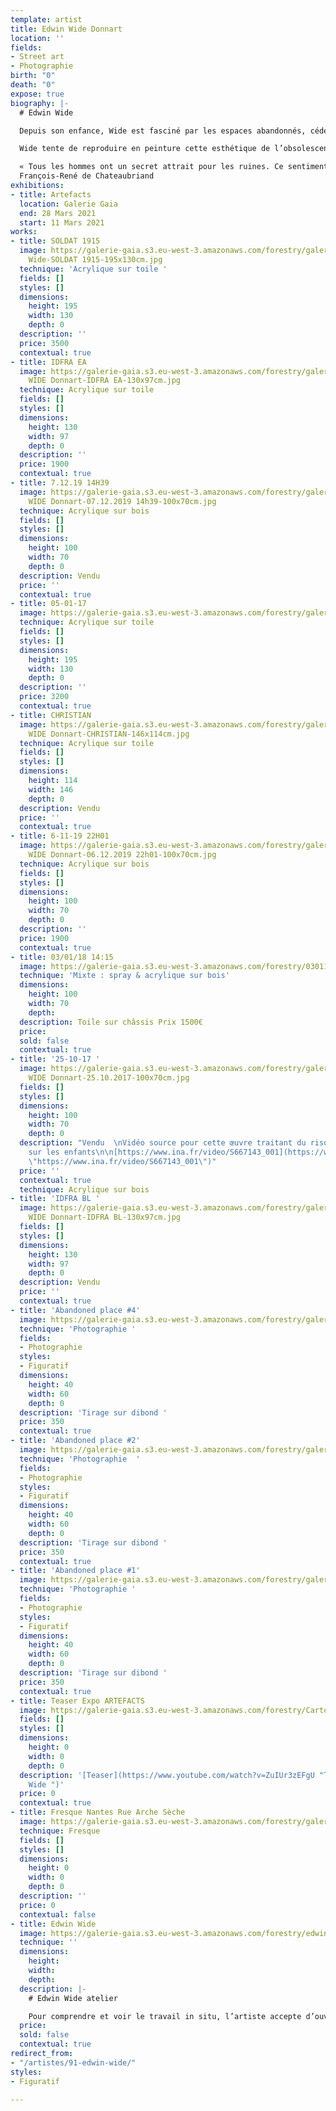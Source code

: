 ```yaml
---
template: artist
title: Edwin Wide Donnart
location: ''
fields:
- Street art
- Photographie
birth: "0"
death: "0"
expose: true
biography: |-
  # Edwin Wide

  Depuis son enfance, Wide est fasciné par les espaces abandonnés, cédés par l’homme au sauvage. Ces ruines modernes nous renvoient à notre propre temporalité, à l’impermanence de toute chose. Cela fait 20 ans qu’il réalise des peintures, par essence éphémères, dans ces lieux en décomposition. Cette pratique a développé chez Wide un intérêt pour l’obsolescence produite par le temps et l’a amené dans cette recherche d’esthétisation de l’éphémère vers le [**Glitch art**](https://www.beauxarts.com/grand-format/le-glitch-ou-le-bug-erige-au-rang-dart/ "glitch beaux arts magazine"). Cet art consiste à reconnaitre la beauté dans les erreurs d’affichage des images numériques, sous la forme de fragmentations, de répétitions et d’artefacts.

  Wide tente de reproduire en peinture cette esthétique de l’obsolescence technologique qui peut apparaître sur nos écrans LCD. La collecte de photos d’identité, témoignages d’un instant T, et la capture de mots tirés du flot d’information en continu à la fois « news » et déjà dépassées, constituent la matière première du travail d’atelier de Wide. Il explore ces thèmes dans des œuvres tendant vers l’abstraction, en expérimentant différents supports et techniques.

  « Tous les hommes ont un secret attrait pour les ruines. Ce sentiment tient à la fragilité de notre nature, à une conformité secrète entre ces monuments détruits et la rapidité de notre existence. »
  François-René de Chateaubriand
exhibitions:
- title: Artefacts
  location: Galerie Gaia
  end: 28 Mars 2021
  start: 11 Mars 2021
works:
- title: SOLDAT 1915
  image: https://galerie-gaia.s3.eu-west-3.amazonaws.com/forestry/galerie-gaia-Edwin
    Wide-SOLDAT 1915-195x130cm.jpg
  technique: 'Acrylique sur toile '
  fields: []
  styles: []
  dimensions:
    height: 195
    width: 130
    depth: 0
  description: ''
  price: 3500
  contextual: true
- title: IDFRA EA
  image: https://galerie-gaia.s3.eu-west-3.amazonaws.com/forestry/galerie-gaia-Edwin
    WIDE Donnart-IDFRA EA-130x97cm.jpg
  technique: Acrylique sur toile
  fields: []
  styles: []
  dimensions:
    height: 130
    width: 97
    depth: 0
  description: ''
  price: 1900
  contextual: true
- title: 7.12.19 14H39
  image: https://galerie-gaia.s3.eu-west-3.amazonaws.com/forestry/galerie-gaia-Edwin
    WIDE Donnart-07.12.2019 14h39-100x70cm.jpg
  technique: Acrylique sur bois
  fields: []
  styles: []
  dimensions:
    height: 100
    width: 70
    depth: 0
  description: Vendu
  price: ''
  contextual: true
- title: 05-01-17
  image: https://galerie-gaia.s3.eu-west-3.amazonaws.com/forestry/galerie-gaia-Edwin-Wide-05-01-17-195X130.jpg
  technique: Acrylique sur toile
  fields: []
  styles: []
  dimensions:
    height: 195
    width: 130
    depth: 0
  description: ''
  price: 3200
  contextual: true
- title: CHRISTIAN
  image: https://galerie-gaia.s3.eu-west-3.amazonaws.com/forestry/galerie-gaia-Edwin
    WIDE Donnart-CHRISTIAN-146x114cm.jpg
  technique: Acrylique sur toile
  fields: []
  styles: []
  dimensions:
    height: 114
    width: 146
    depth: 0
  description: Vendu
  price: ''
  contextual: true
- title: 6-11-19 22H01
  image: https://galerie-gaia.s3.eu-west-3.amazonaws.com/forestry/galerie-gaia-Edwin
    WIDE Donnart-06.12.2019 22h01-100x70cm.jpg
  technique: Acrylique sur bois
  fields: []
  styles: []
  dimensions:
    height: 100
    width: 70
    depth: 0
  description: ''
  price: 1900
  contextual: true
- title: 03/01/18 14:15
  image: https://galerie-gaia.s3.eu-west-3.amazonaws.com/forestry/030118-1415.jpg
  technique: 'Mixte : spray & acrylique sur bois'
  dimensions:
    height: 100
    width: 70
    depth: 
  description: Toile sur châssis Prix 1500€
  price: 
  sold: false
  contextual: true
- title: '25-10-17 '
  image: https://galerie-gaia.s3.eu-west-3.amazonaws.com/forestry/galerie-gaia-Edwin
    WIDE Donnart-25.10.2017-100x70cm.jpg
  fields: []
  styles: []
  dimensions:
    height: 100
    width: 70
    depth: 0
  description: "Vendu  \nVidéo source pour cette œuvre traitant du risque des écrans
    sur les enfants\n\n[https://www.ina.fr/video/S667143_001](https://www.ina.fr/video/S667143_001
    \"https://www.ina.fr/video/S667143_001\")"
  price: ''
  contextual: true
  technique: Acrylique sur bois
- title: 'IDFRA BL '
  image: https://galerie-gaia.s3.eu-west-3.amazonaws.com/forestry/galerie-gaia-Edwin
    WIDE Donnart-IDFRA BL-130x97cm.jpg
  fields: []
  styles: []
  dimensions:
    height: 130
    width: 97
    depth: 0
  description: Vendu
  price: ''
  contextual: true
- title: 'Abandoned place #4'
  image: https://galerie-gaia.s3.eu-west-3.amazonaws.com/forestry/galerie-gaia-edwin-wide-abandoned-places-4-sur-10-exemplaires-50_70.jpg
  technique: 'Photographie '
  fields:
  - Photographie
  styles:
  - Figuratif
  dimensions:
    height: 40
    width: 60
    depth: 0
  description: 'Tirage sur dibond '
  price: 350
  contextual: true
- title: 'Abandoned place #2'
  image: https://galerie-gaia.s3.eu-west-3.amazonaws.com/forestry/galerie-gaia-edwin-wide-abandoned-places-2-sur-10-exemplaires-50_70.jpg
  technique: 'Photographie  '
  fields:
  - Photographie
  styles:
  - Figuratif
  dimensions:
    height: 40
    width: 60
    depth: 0
  description: 'Tirage sur dibond '
  price: 350
  contextual: true
- title: 'Abandoned place #1'
  image: https://galerie-gaia.s3.eu-west-3.amazonaws.com/forestry/galerie-gaia-edwin-wide-abandoned-places-1-sur-10-exemplaires-50_70.jpg
  technique: 'Photographie '
  fields:
  - Photographie
  styles:
  - Figuratif
  dimensions:
    height: 40
    width: 60
    depth: 0
  description: 'Tirage sur dibond '
  price: 350
  contextual: true
- title: Teaser Expo ARTEFACTS
  image: https://galerie-gaia.s3.eu-west-3.amazonaws.com/forestry/CartonArtefactVersoA6.jpg
  fields: []
  styles: []
  dimensions:
    height: 0
    width: 0
    depth: 0
  description: '[Teaser](https://www.youtube.com/watch?v=ZuIUr3zEFgU "Teaser expo
    Wide ")'
  price: 0
  contextual: true
- title: Fresque Nantes Rue Arche Sèche
  image: https://galerie-gaia.s3.eu-west-3.amazonaws.com/forestry/galerie-gaia-edwin-wide-fresque-arche-seche-nantes.jpg
  technique: Fresque
  fields: []
  styles: []
  dimensions:
    height: 0
    width: 0
    depth: 0
  description: ''
  price: 0
  contextual: false
- title: Edwin Wide
  image: https://galerie-gaia.s3.eu-west-3.amazonaws.com/forestry/edwin-wide.jpg
  technique: ''
  dimensions:
    height: 
    width: 
    depth: 
  description: |-
    # Edwin Wide atelier

    Pour comprendre et voir le travail in situ, l’artiste accepte d’ouvrir son atelier sur rendez-vous. Contactez-moi pour organiser une visite privée au 02-40-48-14-91 (max 6 personnes)
  price: 
  sold: false
  contextual: true
redirect_from:
- "/artistes/91-edwin-wide/"
styles:
- Figuratif

---
```

